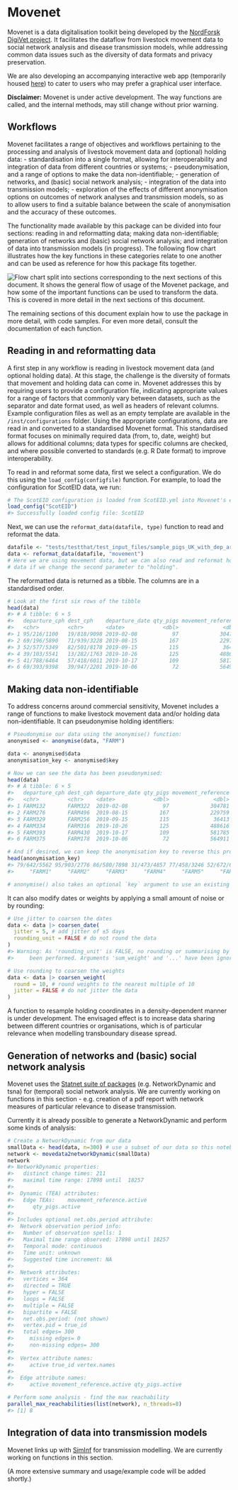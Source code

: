 
<!-- README.md is generated from README.Rmd. Please edit that file -->

# Movenet

Movenet is a data digitalisation toolkit being developed by the
[NordForsk DigiVet
project](https://www.nordforsk.org/projects/digitalisation-livestock-data-improve-veterinary-public-health).
It facilitates the dataflow from livestock movement data to social
network analysis and disease transmission models, while addressing
common data issues such as the diversity of data formats and privacy
preservation.

We are also developing an accompanying interactive web app (temporarily
housed [here](https://github.com/digivet-consortium/movenetapp)) to
cater to users who may prefer a graphical user interface.

**Disclaimer:** Movenet is under active development. The way functions
are called, and the internal methods, may still change without prior
warning.

## Workflows

Movenet facilitates a range of objectives and workflows pertaining to
the processing and analysis of livestock movement data and (optional)
holding data: - standardisation into a single format, allowing for
interoperability and integration of data from different countries or
systems; - pseudonymisation, and a range of options to make the data
non-identifiable; - generation of networks, and (basic) social network
analysis; - integration of the data into transmission models; -
exploration of the effects of different anonymisation options on
outcomes of network analyses and transmission models, so as to allow
users to find a suitable balance between the scale of anonymisation and
the accuracy of these outcomes.

The functionality made available by this package can be divided into
four sections: reading in and reformatting data; making data
non-identifiable; generation of networks and (basic) social network
analysis; and integration of data into transmission models (in
progress). The following flow chart illustrates how the key functions in
these categories relate to one another and can be used as reference for
how this package fits together.

![Flow chart split into sections corresponding to the next sections of
this document. It shows the general flow of usage of the Movenet
package, and how some of the important functions can be used to
transform the data. This is covered in more detail in the next sections
of this document.](man/figures/readme-flowchart.svg)

The remaining sections of this document explain how to use the package
in more detail, with code samples. For even more detail, consult the
documentation of each function.

## Reading in and reformatting data

A first step in any workflow is reading in livestock movement data (and
optional holding data). At this stage, the challenge is the diversity of
formats that movement and holding data can come in. Movenet addresses
this by requiring users to provide a configuration file, indicating
appropriate values for a range of factors that commonly vary between
datasets, such as the separator and date format used, as well as headers
of relevant columns. Example configuration files as well as an empty
template are available in the `/inst/configurations` folder. Using the
appropriate configurations, data are read in and converted to a
standardised Movenet format. This standardised format focuses on
minimally required data (from, to, date, weight) but allows for
additional columns; data types for specific columns are checked, and
where possible converted to standards (e.g. R Date format) to improve
interoperability.

To read in and reformat some data, first we select a configuration. We
do this using the `load_config(configfile)` function. For example, to
load the configuration for ScotEID data, we run:

``` r
# The ScotEID configuration is loaded from ScotEID.yml into Movenet's environment.
load_config("ScotEID")
#> Successfully loaded config file: ScotEID
```

Next, we can use the `reformat_data(datafile, type)` function to read
and reformat the data.

``` r
datafile <- "tests/testthat/test_input_files/sample_pigs_UK_with_dep_arr_dates.csv"
data <- reformat_data(datafile, "movement")
# Here we are using movement data, but we can also read and reformat holding
# data if we change the second parameter to "holding".
```

The reformatted data is returned as a tibble. The columns are in a
standardised order.

``` r
# Look at the first six rows of the tibble
head(data)
#> # A tibble: 6 × 5
#>   departure_cph dest_cph    departure_date qty_pigs movement_reference
#>   <chr>         <chr>       <date>            <dbl>              <dbl>
#> 1 95/216/1100   19/818/9098 2019-02-08           97             304781
#> 2 69/196/5890   71/939/3228 2019-08-15          167             229759
#> 3 52/577/5349   82/501/8178 2019-09-15          115              36413
#> 4 39/103/5541   13/282/1763 2019-10-26          125             488616
#> 5 41/788/6464   57/418/6011 2019-10-17          109             581785
#> 6 69/393/9398   39/947/2201 2019-10-06           72             564911
```

## Making data non-identifiable

To address concerns around commercial sensitivity, Movenet includes a
range of functions to make livestock movement data and/or holding data
non-identifiable. It can pseudonymise holding identifiers:

``` r
# Pseudonymise our data using the anonymise() function:
anonymised <- anonymise(data, "FARM")

data <- anonymised$data
anonymisation_key <- anonymised$key

# Now we can see the data has been pseudonymised:
head(data)
#> # A tibble: 6 × 5
#>   departure_cph dest_cph departure_date qty_pigs movement_reference
#>   <chr>         <chr>    <date>            <dbl>              <dbl>
#> 1 FARM132       FARM322  2019-02-08           97             304781
#> 2 FARM276       FARM496  2019-08-15          167             229759
#> 3 FARM329       FARM256  2019-09-15          115              36413
#> 4 FARM334       FARM316  2019-10-26          125             488616
#> 5 FARM393       FARM430  2019-10-17          109             581785
#> 6 FARM375       FARM178  2019-10-06           72             564911

# And if desired, we can keep the anonymisation key to reverse this process later:
head(anonymisation_key)
#> 79/642/5562 95/903/2776 86/580/7898 31/473/4857 77/458/3246 52/672/6036 
#>     "FARM1"     "FARM2"     "FARM3"     "FARM4"     "FARM5"     "FARM6"

# anonymise() also takes an optional `key` argument to use an existing key
```

It can also modify dates or weights by applying a small amount of noise
or by rounding:

``` r
# Use jitter to coarsen the dates
data <- data |> coarsen_date(
  jitter = 5, # add jitter of ±5 days
  rounding_unit = FALSE # do not round the data
)
#> Warning: As 'rounding_unit' is FALSE, no rounding or summarising by date has
#>     been performed. Arguments 'sum_weight' and '...' have been ignored.

# Use rounding to coarsen the weights
data <- data |> coarsen_weight(
  round = 10, # round weights to the nearest multiple of 10
  jitter = FALSE # do not jitter the data
)
```

A function to resample holding coordinates in a density-dependent manner
is under development. The envisaged effect is to increase data sharing
between different countries or organisations, which is of particular
relevance when modelling transboundary disease spread.

## Generation of networks and (basic) social network analysis

Movenet uses the [Statnet suite of
packages](https://statnet.org/packages/) (e.g. NetworkDynamic and tsna)
for (temporal) social network analysis. We are currently working on
functions in this section - e.g. creation of a pdf report with network
measures of particular relevance to disease transmission.

Currently it is already possible to generate a NetworkDynamic and
perform some kinds of analysis:

``` r
# Create a NetworkDynamic from our data
smallData <- head(data, n=300) # use a subset of our data so this notebook knits faster
network <- movedata2networkDynamic(smallData)
network
#> NetworkDynamic properties:
#>   distinct change times: 211 
#>   maximal time range: 17898 until  18257 
#> 
#>  Dynamic (TEA) attributes:
#>   Edge TEAs:    movement_reference.active 
#>      qty_pigs.active 
#> 
#> Includes optional net.obs.period attribute:
#>  Network observation period info:
#>   Number of observation spells: 1 
#>   Maximal time range observed: 17898 until 18257 
#>   Temporal mode: continuous 
#>   Time unit: unknown 
#>   Suggested time increment: NA 
#> 
#>  Network attributes:
#>   vertices = 364 
#>   directed = TRUE 
#>   hyper = FALSE 
#>   loops = FALSE 
#>   multiple = FALSE 
#>   bipartite = FALSE 
#>   net.obs.period: (not shown)
#>   vertex.pid = true_id 
#>   total edges= 300 
#>     missing edges= 0 
#>     non-missing edges= 300 
#> 
#>  Vertex attribute names: 
#>     active true_id vertex.names 
#> 
#>  Edge attribute names: 
#>     active movement_reference.active qty_pigs.active

# Perform some analysis - find the max reachability
parallel_max_reachabilities(list(network), n_threads=8)
#> [1] 8
```

## Integration of data into transmission models

Movenet links up with [SimInf](https://github.com/stewid/SimInf) for
transmission modelling. We are currently working on functions in this
section.

(A more extensive summary and usage/example code will be added shortly.)
